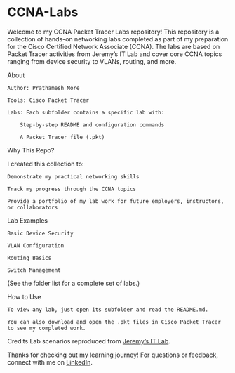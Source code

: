 # CCNA-Labs
Welcome to my CCNA Packet Tracer Labs repository!
This repository is a collection of hands-on networking labs completed as part of my preparation for the Cisco Certified Network Associate (CCNA).
The labs are based on Packet Tracer activities from Jeremy’s IT Lab and cover core CCNA topics ranging from device security to VLANs, routing, and more.

About

    Author: Prathamesh More
    
    Tools: Cisco Packet Tracer

    Labs: Each subfolder contains a specific lab with:

        Step-by-step README and configuration commands

        A Packet Tracer file (.pkt)


Why This Repo?

I created this collection to:

    Demonstrate my practical networking skills

    Track my progress through the CCNA topics

    Provide a portfolio of my lab work for future employers, instructors, or collaborators


Lab Examples

    Basic Device Security

    VLAN Configuration

    Routing Basics

    Switch Management

(See the folder list for a complete set of labs.)

How to Use

    To view any lab, just open its subfolder and read the README.md.

    You can also download and open the .pkt files in Cisco Packet Tracer to see my completed work.


Credits
Lab scenarios reproduced from [Jeremy’s IT Lab](https://www.youtube.com/@JeremysITLab). 

Thanks for checking out my learning journey!
For questions or feedback, connect with me on [LinkedIn](https://www.linkedin.com/in/morepratham/).
